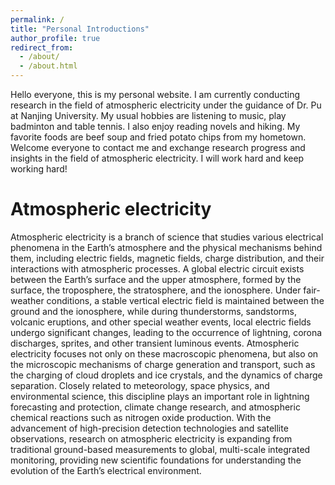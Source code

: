 ```yaml
---
permalink: /
title: "Personal Introductions"
author_profile: true
redirect_from: 
  - /about/
  - /about.html
---
```


Hello everyone, this is my personal website. I am currently conducting research in the field of atmospheric electricity under the guidance of Dr. Pu at Nanjing University. My usual hobbies are listening to music, play badminton and table tennis. I also enjoy reading novels and hiking. My 
favorite foods are beef soup and fried potato chips from my hometown. Welcome everyone to contact me and exchange research progress and insights in the field of atmospheric electricity. I will work hard and keep working hard!


Atmospheric electricity
======

Atmospheric electricity is a branch of science that studies various electrical phenomena in the Earth’s atmosphere and the physical mechanisms behind them, including electric fields, magnetic fields, charge distribution, and their interactions with atmospheric processes. A global electric 
circuit exists between the Earth’s surface and the upper atmosphere, formed by the surface, the troposphere, the stratosphere, and the ionosphere. Under fair-weather conditions, a stable vertical electric field is maintained between the ground and the ionosphere, while during thunderstorms, 
sandstorms, volcanic eruptions, and other special weather events, local electric fields undergo significant changes, leading to the occurrence of lightning, corona discharges, sprites, and other transient luminous events. Atmospheric electricity focuses not only on these macroscopic phenomena,
but also on the microscopic mechanisms of charge generation and transport, such as the charging of cloud droplets and ice crystals, and the dynamics of charge separation. Closely related to meteorology, space physics, and environmental science, this discipline plays an important role in 
lightning forecasting and protection, climate change research, and atmospheric chemical reactions such as nitrogen oxide production. With the advancement of high-precision detection technologies and satellite observations, research on atmospheric electricity is expanding from traditional 
ground-based measurements to global, multi-scale integrated monitoring, providing new scientific foundations for understanding the evolution of the Earth’s electrical environment.


